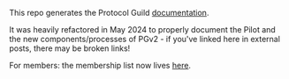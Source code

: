 This repo generates the Protocol Guild [documentation](https://protocol-guild.readthedocs.io/en/latest/).

It was heavily refactored in May 2024 to properly document the Pilot and the new components/processes of PGv2 - if you've linked here in external posts, there may be broken links!

For members: the membership list now lives [here](./docs/02-membership.md).
